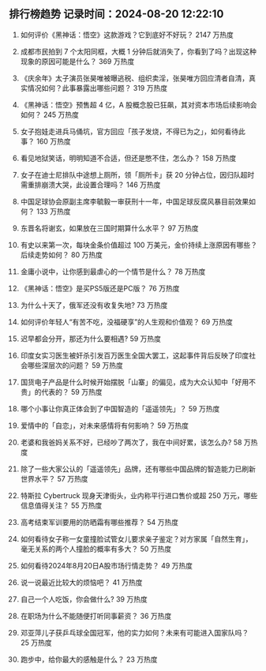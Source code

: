
## 排行榜趋势 记录时间：2024-08-20 12:22:10
  
  1. 如何评价《黑神话：悟空》这款游戏？它到底好不好玩？ 2147 万热度
    
  2. 成都市民拍到 7 个太阳同框，大概 1 分钟后就消失了，你看到了吗？出现这种现象的原因可能是什么？ 369 万热度
    
  3. 《庆余年》太子演员张昊唯被曝逃税、组织卖淫，张昊唯方回应清者自清，真实情况如何？此事暴露出哪些问题？ 319 万热度
    
  4. 《黑神话：悟空》预售超 4 亿，A 股概念股已狂飙，其对资本市场后续影响会如何？ 245 万热度
    
  5. 女子抱娃走进兵马俑坑，官方回应「孩子发烧，不得已为之」，如何看待此事？ 160 万热度
    
  6. 看见地狱笑话，明明知道不合适，但还是憋不住，怎么办？ 158 万热度
    
  7. 女子在迪士尼排队中途想上厕所，领「厕所卡」获 20 分钟占位，因归队超时需重排崩溃大哭，此设置合理吗？ 146 万热度
    
  8. 中国足球协会原副主席李毓毅一审获刑十一年，中国足球反腐风暴目前效果如何？ 133 万热度
    
  9. 东晋名将谢玄，如果放在三国时期算什么水平？ 97 万热度
    
  10. 有史以来第一次，每块金条价值超过 100 万美元，金价持续上涨原因有哪些？后续走势如何？ 80 万热度
    
  11. 金庸小说中，让你感到最虐心的一个情节是什么？ 78 万热度
    
  12. 《黑神话：悟空》是买PS5版还是PC版？ 76 万热度
    
  13. 为什么十天了，俄军还没有收复失地? 73 万热度
    
  14. 如何评价年轻人“有苦不吃，没福硬享”的人生观和价值观？ 69 万热度
    
  15. 迟早都会分开，那还为什么要相遇? 59 万热度
    
  16. 印度女实习医生被奸杀引发百万医生全国大罢工，这起事件背后反映了印度社会哪些深层次的问题？ 59 万热度
    
  17. 国货电子产品是什么时候开始摆脱「山寨」的偏见，成为大众认知中「好用不贵」的代表的？ 59 万热度
    
  18. 哪个小事让你真正体会到了中国智造的「遥遥领先」？ 59 万热度
    
  19. 爱情中的「自恋」，对未来感情将有何影响？ 59 万热度
    
  20. 老婆和我爸妈关系不好，已经吵了两次了，我在中间好累，该怎么办? 58 万热度
    
  21. 除了一些大家公认的「遥遥领先」品牌，还有哪些中国品牌的智造能力已刷新世界水平？ 57 万热度
    
  22. 特斯拉 Cybertruck 现身天津街头，业内称平行进口售价或超 250 万元，哪些信息值得关注？ 55 万热度
    
  23. 高考结束军训要用的防晒霜有哪些推荐？ 54 万热度
    
  24. 如何看待女子称一女童撞脸试管女儿要求亲子鉴定？对方家属「自然生育」，毫无关系的两个人撞脸的概率有多大？ 50 万热度
    
  25. 如何看待2024年8月20日A股市场行情走势？ 49 万热度
    
  26. 说一说最近比较大的烦恼吧？ 41 万热度
    
  27. 自己一个人吃饭，你会做什么? 39 万热度
    
  28. 在职场为什么不能随便打听同事薪资？ 36 万热度
    
  29. 邓亚萍儿子获乒乓球全国冠军，他的实力如何？未来有可能进入国家队吗？ 25 万热度
    
  30. 跑步中，给你最大的感触是什么？ 23 万热度
    
